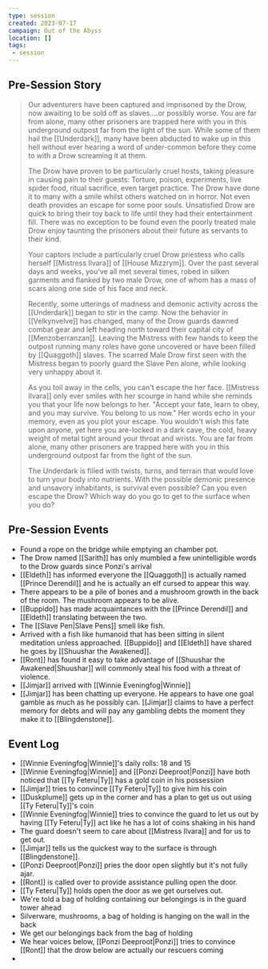 ```yaml
---
type: session
created: 2023-07-17
campaign: Out of the Abyss
location: []
tags:
 - session
---
```


## Pre-Session Story

> Our adventurers have been captured and imprisoned by the Drow, now awaiting to be sold off as slaves….or possibly worse. You are far from alone, many other prisoners are trapped here with you in this underground outpost far from the light of the sun. While some of them hail the [[Underdark]], many have been abducted to wake up in this hell without ever hearing a word of under-common before they come to with a Drow screaming it at them.
> 
> The Drow have proven to be particularly cruel hosts, taking pleasure in causing pain to their guests: Torture, poison, experiments, live spider food, ritual sacrifice, even target practice. The Drow have done it to many with a smile whilst others watched on in horror. Not even death provides an escape for some poor souls. Unsatisfied Drow are quick to bring their toy back to life until they had their entertainment fill. There was no exception to be found even the poorly treated male Drow enjoy taunting the prisoners about their future as servants to their kind.
> 
> Your captors include a particularly cruel Drow priestess who calls herself [[Mistress Ilvara]] of [[House Mizzrym]]. Over the past several days and weeks, you've all met several times, robed in silken garments and flanked by two male Drow, one of whom has a mass of scars along one side of his face and neck.
> 
> Recently, some utterings of madness and demonic activity across the [[Underdark]] began to stir in the camp. Now the behavior in [[Velkynvelve]] has changed, many of the Drow guards dawned combat gear and left heading north toward their capital city of [[Menzoberranzan]]. Leaving the Mistress with few hands to keep the outpost running many roles have gone uncovered or have been filled by [[Quaggoth]] slaves. The scarred Male Drow first seen with the Mistress began to poorly guard the Slave Pen alone, while looking very unhappy about it.
> 
> As you toil away in the cells, you can't escape the her face. [[Mistress Ilvara]] only ever smiles with her scourge in hand while she reminds you that your life now belongs to her. "Accept your fate, learn to obey, and you may survive. You belong to us now." Her words echo in your memory, even as you plot your escape. You wouldn't wish this fate upon anyone, yet here you are-locked in a dark cave, the cold, heavy weight of metal tight around your throat and wrists. You are far from alone, many other prisoners are trapped here with you in this underground outpost far from the light of the sun.
> 
> The Underdark is filled with twists, turns, and terrain that would love to turn your body into nutrients. With the possible demonic presence and unsavory inhabitants, is survival even possible? Can you even escape the Drow? Which way do you go to get to the surface when you do?


## Pre-Session Events

- Found a rope on the bridge while emptying an chamber pot.
- The Drow named [[Sarith]] has only mumbled a few unintelligible words to the Drow guards since Ponzi's arrival
- [[Eldeth]] has informed everyone the [[Quaggoth]] is actually named [[Prince Derendil]] and he is actually an elf cursed to appear this way.
- There appears to be a pile of bones and a mushroom growth in the back of the room. The mushroom appears to be alive.
- [[Buppido]] has made acquaintances with the [[Prince Derendil]] and [[Eldeth]] translating between the two.
- The [[Slave Pen|Slave Pens]] smell like fish.
- Arrived with a fish like humanoid that has been sitting in silent meditation unless approached. [[Buppido]] and [[Eldeth]] have shared he goes by [[Shuushar the Awakened]].
- [[Ront]] has found it easy to take advantage of [[Shuushar the Awakened|Shuushar]] will commonly steal his food with a threat of violence.
- [[Jimjar]] arrived with [[Winnie Eveningfog|Winnie]]
- [[Jimjar]] has been chatting up everyone. He appears to have one goal gamble as much as he possibly can. [[Jimjar]] claims to have a perfect memory for debts and will pay any gambling debts the moment they make it to [[Blingdenstone]].

## Event Log

- [[Winnie Eveningfog|Winnie]]'s daily rolls: 18 and 15
- [[Winnie Eveningfog|Winnie]] and [[Ponzi Deeproot|Ponzi]] have both noticed that [[Ty Feteru|Ty]] has a gold coin in his possession
- [[Jimjar]] tries to convince [[Ty Feteru|Ty]] to give him his coin
- [[Duskplume]] gets up in the corner and has a plan to get us out using [[Ty Feteru|Ty]]'s coin
- [[Winnie Eveningfog|Winnie]] tries to convince the guard to let us out by having [[Ty Feteru|Ty]] act like he has a lot of coins shaking in his hand
- The guard doesn't seem to care about [[Mistress Ilvara]] and for us to get out.
- [[Jimjar]] tells us the quickest way to the surface is through [[Blingdenstone]].
- [[Ponzi Deeproot|Ponzi]] pries the door open slightly but it's not fully ajar.
- [[Ront]] is called over to provide assistance pulling open the door.
- [[Ty Feteru|Ty]] holds open the door as we get ourselves out.
- We're told a bag of holding containing our belongings is in the guard tower ahead
- Silverware, mushrooms, a bag of holding is hanging on the wall in the back
- We get our belongings back from the bag of holding
- We hear voices below, [[Ponzi Deeproot|Ponzi]] tries to convince [[Ront]] that the drow below are actually our rescuers coming
- 




